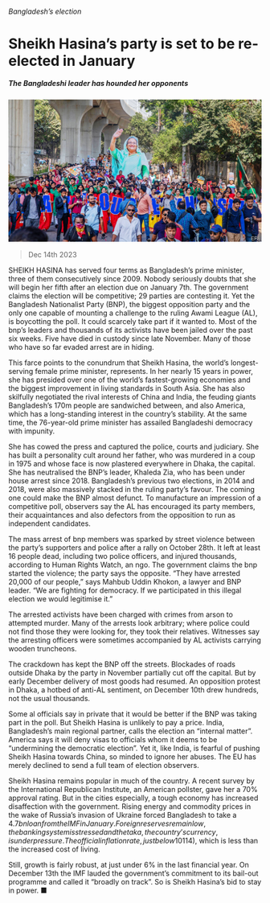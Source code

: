 ###### Bangladesh’s election

# Sheikh Hasina’s party is set to be re-elected in January 

##### The Bangladeshi leader has hounded her opponents 

![image](images/20231216_ASP003.jpg) 

> Dec 14th 2023 

SHEIKH HASINA has served four terms as Bangladesh’s prime minister, three of them consecutively since 2009. Nobody seriously doubts that she will begin her fifth after an election due on January 7th. The government claims the election will be competitive; 29 parties are contesting it. Yet the Bangladesh Nationalist Party (BNP), the biggest opposition party and the only one capable of mounting a challenge to the ruling Awami League (AL), is boycotting the poll. It could scarcely take part if it wanted to. Most of the bnp’s leaders and thousands of its activists have been jailed over the past six weeks. Five have died in custody since late November. Many of those who have so far evaded arrest are in hiding. 

This farce points to the conundrum that Sheikh Hasina, the world’s longest-serving female prime minister, represents. In her nearly 15 years in power, she has presided over one of the world’s fastest-growing economies and the biggest improvement in living standards in South Asia. She has also skilfully negotiated the rival interests of China and India, the feuding giants Bangladesh’s 170m people are sandwiched between, and also America, which has a long-standing interest in the country’s stability. At the same time, the 76-year-old prime minister has assailed Bangladeshi democracy with impunity. 

She has cowed the press and captured the police, courts and judiciary. She has built a personality cult around her father, who was murdered in a coup in 1975 and whose face is now plastered everywhere in Dhaka, the capital. She has neutralised the BNP’s leader, Khaleda Zia, who has been under house arrest since 2018. Bangladesh’s previous two elections, in 2014 and 2018, were also massively stacked in the ruling party’s favour. The coming one could make the BNP almost defunct. To manufacture an impression of a competitive poll, observers say the AL has encouraged its party members, their acquaintances and also defectors from the opposition to run as independent candidates.

The mass arrest of bnp members was sparked by street violence between the party’s supporters and police after a rally on October 28th. It left at least 16 people dead, including two police officers, and injured thousands, according to Human Rights Watch, an ngo. The government claims the bnp started the violence; the party says the opposite. “They have arrested 20,000 of our people,” says Mahbub Uddin Khokon, a lawyer and BNP leader. “We are fighting for democracy. If we participated in this illegal election we would legitimise it.”

The arrested activists have been charged with crimes from arson to attempted murder. Many of the arrests look arbitrary; where police could not find those they were looking for, they took their relatives. Witnesses say the arresting officers were sometimes accompanied by AL activists carrying wooden truncheons.

The crackdown has kept the BNP off the streets. Blockades of roads outside Dhaka by the party in November partially cut off the capital. But by early December delivery of most goods had resumed. An opposition protest in Dhaka, a hotbed of anti-AL sentiment, on December 10th drew hundreds, not the usual thousands.

Some al officials say in private that it would be better if the BNP was taking part in the poll. But Sheikh Hasina is unlikely to pay a price. India, Bangladesh’s main regional partner, calls the election an “internal matter”. America says it will deny visas to officials whom it deems to be “undermining the democratic election”. Yet it, like India, is fearful of pushing Sheikh Hasina towards China, so minded to ignore her abuses. The EU has merely declined to send a full team of election observers.

Sheikh Hasina remains popular in much of the country. A recent survey by the International Republican Institute, an American pollster, gave her a 70% approval rating. But in the cities especially, a tough economy has increased disaffection with the government. Rising energy and commodity prices in the wake of Russia’s invasion of Ukraine forced Bangladesh to take a $4.7bn loan from the IMF in January. Foreign reserves remain low, the banking system is stressed and the taka, the country’s currency, is under pressure. The official inflation rate, just below 10%, is probably an underestimate. Workers in the important garment industry are dissatisfied with a recent hike in the minimum monthly wage to 12,500 taka ($114), which is less than the increased cost of living.

Still, growth is fairly robust, at just under 6% in the last financial year. On December 13th the IMF lauded the government’s commitment to its bail-out programme and called it “broadly on track”. So is Sheikh Hasina’s bid to stay in power. ■

